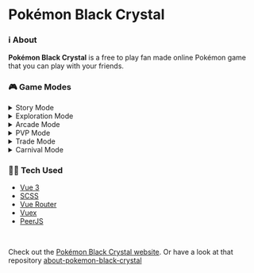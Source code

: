 # Pokémon Black Crystal

### ℹ️ About
**Pokémon Black Crystal** is a free to play fan made online Pokémon game that you can play with your friends.

### 🎮 Game Modes

<details>
    <summary>
        Story Mode
    </summary>
    Story mode consists of battles with several opponents.
    </details>

<details>
    <summary>
        Exploration Mode
    </summary>
    Catch and battle with wild Pokémon using the Exploration mode.
</details>

<details>
    <summary>
        Arcade Mode
    </summary>
    Battle against trainers outside the story mode.
</details>

<details>
    <summary>
        PVP Mode
    </summary>
    Battle with your friends in real time.
</details>

<details>
    <summary>
        Trade Mode
    </summary>
    Trade Pokémon with your friends.
</details>

<details>
    <summary>
        Carnival Mode
    </summary>
    Have fun playing mini-games.
</details>


### 👨‍💻 Tech Used
- [Vue 3](https://vuejs.org/)
- [SCSS](https://sass-lang.com/)
- [Vue Router](https://router.vuejs.org/)
- [Vuex](https://vuex.vuejs.org/)
- [PeerJS](https://peerjs.com/)

<br>

Check out the [Pokémon Black Crystal website](https://n-eeraj.github.io/about-pokemon-black-crystal).
Or have a look at that repository [about-pokemon-black-crystal](https://github.com/N-eeraj/about-pokemon-black-crystal)